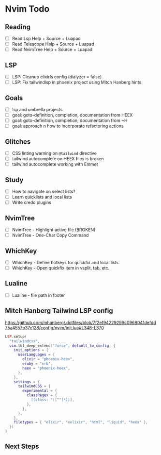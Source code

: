 # Nvim Todo 

## Reading 
- [ ] Read Lsp Help + Source + Luapad
- [ ] Read Telescope Help + Source + Luapad 
- [ ] Read NvimTree Help + Source + Luapad 

## LSP
- [ ] LSP: Cleanup elixirls config (dialyzer = false)
- [ ] LSP: Fix tailwindlsp in phoenix project using Mitch Hanberg hints 

## Goals 
- [ ] lsp and umbrella projects 
- [ ] goal: goto-definition, completion, documentation from HEEX 
- [ ] goal: goto-definition, completion, documentation from ~H 
- [ ] goal: approach n how to incorporate refactoring actions 

## Glitches 
- [ ] CSS linting warning on `@tailwind` directive
- [ ] tailwind autocomplete on HEEX files is broken 
- [ ] tailwind autocomplete working with Emmet 

## Study 
- [ ] How to navigate on select lists?
- [ ] Learn quicklists and local lists 
- [ ] Write credo plugins 

## NvimTree
- [ ] NvimTree - Highlight active file (BROKEN)
- [ ] NvimTree - One-Char Copy Command 

## WhichKey 
- [ ] WhichKey - Define hotkeys for quickfix and local lists
- [ ] WhichKey - Open quickfix item in vsplit, tab, etc.

## Lualine 
- [ ] Lualine - file path in footer

## Mitch Hanberg Tailwind LSP config 

https://github.com/mhanberg/.dotfiles/blob/7f2ef94229299c0968041defdd75a4557b37c128/config/nvim/init.lua#L348-L370

```lua 
LSP.setup(
  "tailwindcss",
  vim.tbl_deep_extend("force", default_tw_config, {
    init_options = {
      userLanguages = {
        elixir = "phoenix-heex",
        eruby = "erb",
        heex = "phoenix-heex",
      },
    },
    settings = {
      tailwindCSS = {
        experimental = {
          classRegex = {
            [[class: "([^"]*)]],
          },
        },
      },
    },
    filetypes = { "elixir", "eelixir", "html", "liquid", "heex" },
  })
)
```

## Next Steps 
